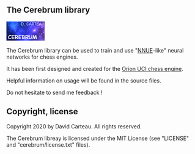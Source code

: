 ## The Cerebrum library

![Logo](/cerebrum/logo.png)

The Cerebrum library can be used to train and use "[NNUE](https://www.chessprogramming.org/NNUE)-like" neural networks for chess engines.

It has been first designed and created for the [Orion UCI chess engine](https://www.orionchess.com/).

Helpful information on usage will be found in the source files.

Do not hesitate to send me feedback !

## Copyright, license

Copyright 2020 by David Carteau. All rights reserved.

The Cerebrum libreay is licensed under the MIT License (see "LICENSE" and "cerebrum/license.txt" files).
